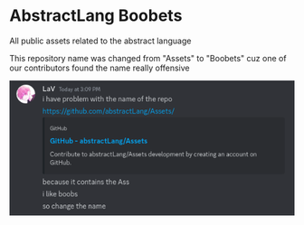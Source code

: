 # AbstractLang Boobets

All public assets related to the abstract language

This repository name was changed from "Assets" to "Boobets"
cuz one of our contributors found the name really offensive

![ReallyFairComplainments](ReallyFairComplainments.png)
